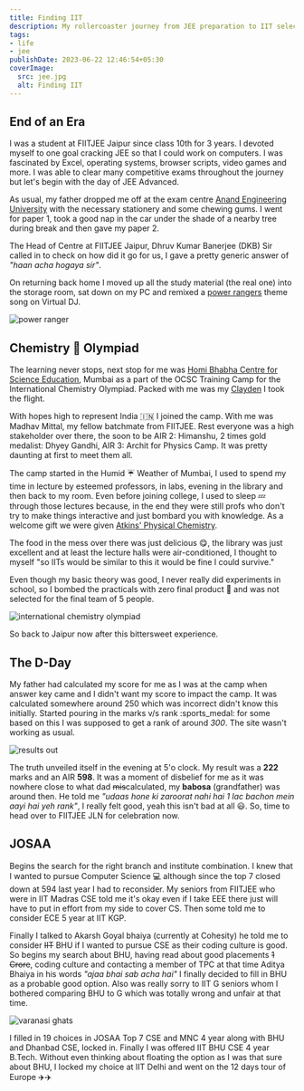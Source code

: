 ```yaml
---
title: Finding IIT
description: My rollercoaster journey from JEE preparation to IIT selection—featuring chemistry olympiads, unexpected results, and the crucial decision that shaped my future
tags:
- life
- jee
publishDate: 2023-06-22 12:46:54+05:30
coverImage:
  src: jee.jpg
  alt: Finding IIT
---
```


## End of an Era

I was a student at FIITJEE Jaipur since class 10th for 3 years. I devoted myself to one goal cracking JEE so that I could work on computers. I was fascinated by Excel, operating systems, browser scripts, video games and more. I was able to clear many competitive exams throughout the journey but let's begin with the day of JEE Advanced.

As usual, my father dropped me off at the exam centre [Anand Engineering University](https://anandice.ac.in/) with the necessary stationery and some chewing gums. I went for paper 1, took a good nap in the car under the shade of a nearby tree during break and then gave my paper 2.

The Head of Centre at FIITJEE Jaipur, Dhruv Kumar Banerjee (DKB) Sir called in to check on how did it go for us, I gave a pretty generic answer of _"haan acha hogaya sir"_.

On returning back home I moved up all the study material (the real one) into the storage room, sat down on my PC and remixed a [power rangers](/blog/quito.mp3) theme song on Virtual DJ.

![power ranger](https://th.bing.com/th/id/OIP.v-4owuyqoMXfeNnBj0u8xgHaDt?pid=ImgDet&rs=1)

## Chemistry :test_tube: Olympiad

The learning never stops, next stop for me was [Homi Bhabha Centre for Science Education](https://hbcse.tifr.res.in/), Mumbai as a part of the OCSC Training Camp for the International Chemistry Olympiad. Packed with me was my [Clayden](https://books.google.co.in/books/about/Organic_Chemistry.html?id=kQgu2j_ber0C&redir_esc=y) I took the flight.

With hopes high to represent India :india: I joined the camp. With me was Madhav Mittal, my fellow batchmate from FIITJEE. Rest everyone was a high stakeholder over there, the soon to be AIR 2: Himanshu, 2 times gold medalist: Dhyey Gandhi, AIR 3: Archit for Physics Camp. It was pretty daunting at first to meet them all.

The camp started in the Humid :umbrella: Weather of Mumbai, I used to spend my time in lecture by esteemed professors, in labs, evening in the library and then back to my room. Even before joining college, I used to sleep :zzz: through those lectures because, in the end they were still profs who don't try to make things interactive and just bombard you with knowledge. As a welcome gift we were given [Atkins' Physical Chemistry](https://global.oup.com/ukhe/product/atkins-physical-chemistry-9780198847816?cc=in&lang=en&).

The food in the mess over there was just delicious :yum:, the library was just excellent and at least the lecture halls were air-conditioned, I thought to myself "so IITs would be similar to this it would be fine I could survive."

Even though my basic theory was good, I never really did experiments in school, so I bombed the practicals with zero final product :petri_dish: and was not selected for the final team of 5 people.

![international chemistry olympiad](https://gallery.hbcse.tifr.res.in/_data/i/upload/2019/12/19/20191219173635-4fbe221b-me.jpg)

So back to Jaipur now after this bittersweet experience.

## The D-Day

My father had calculated my score for me as I was at the camp when answer key came and I didn't want my score to impact the camp. It was calculated somewhere around 250 which was incorrect didn't know this initially. Started pouring in the marks v/s rank :sports_medal: for some based on this I was supposed to get a rank of around _300_. The site wasn't working as usual.

![results out](https://media.giphy.com/media/XUFPGrX5Zis6Y/giphy.gif)

The truth unveiled itself in the evening at 5'o clock. My result was a **222** marks and an AIR **598**. It was a moment of disbelief for me as it was nowhere close to what dad ~~mis~~calculated, my __babosa__ (grandfather) was around then. He told me _"udaas hone ki zaroorat nahi hai 1 lac bachon mein aayi hai yeh rank"_, I really felt good, yeah this isn't bad at all :smiley:. So, time to head over to FIITJEE JLN for celebration now.

## JOSAA

Begins the search for the right branch and institute combination. I knew that I wanted to pursue Computer Science :computer: although since the top 7 closed down at 594 last year I had to reconsider. My seniors from FIITJEE who were in IIT Madras CSE told me it's okay even if I take EEE there just will have to put in effort from my side to cover CS. Then some told me to consider ECE 5 year at IIT KGP.

Finally I talked to Akarsh Goyal bhaiya (currently at Cohesity) he told me to consider ~~IIT~~ BHU if I wanted to pursue CSE as their coding culture is good. So begins my search about BHU, having read about good placements ~~1 Crore~~, coding culture and contacting a member of TPC at that time Aditya Bhaiya in his words _"ajaa bhai sab acha hai"_ I finally decided to fill in BHU as a probable good option. Also was really sorry to IIT G seniors whom I bothered comparing BHU to G which was totally wrong and unfair at that time.

![varanasi ghats](https://media.giphy.com/media/vaWUYDYJ2ZMdodvMtx/giphy-downsized.gif)

I filled in 19 choices in JOSAA Top 7 CSE and MNC 4 year along with BHU and Dhanbad CSE, locked in. Finally I was offered IIT BHU CSE 4 year B.Tech. Without even thinking about floating the option as I was that sure about BHU, I locked my choice at IIT Delhi and went on the 12 days tour of Europe :airplane::airplane:
